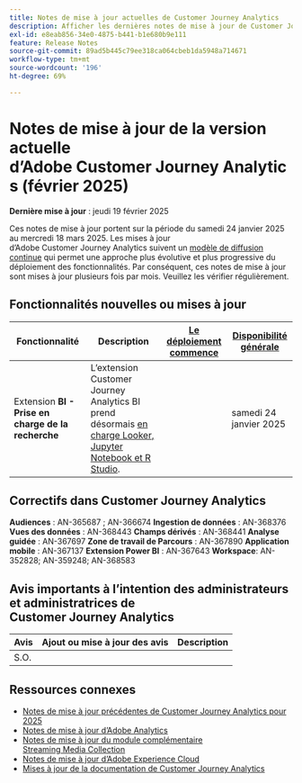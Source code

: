 ```yaml
---
title: Notes de mise à jour actuelles de Customer Journey Analytics
description: Afficher les dernières notes de mise à jour de Customer Journey Analytics
exl-id: e8eab856-34e0-4875-b441-b1e680b9e111
feature: Release Notes
source-git-commit: 89ad5b445c79ee318ca064cbeb1da5948a714671
workflow-type: tm+mt
source-wordcount: '196'
ht-degree: 69%

---
```


# Notes de mise à jour de la version actuelle d’Adobe Customer Journey Analytics (février 2025)

**Dernière mise à jour** : jeudi 19 février 2025

Ces notes de mise à jour portent sur la période du samedi 24 janvier 2025 au mercredi 18 mars 2025. Les mises à jour d’Adobe Customer Journey Analytics suivent un [modèle de diffusion continue](releases.md) qui permet une approche plus évolutive et plus progressive du déploiement des fonctionnalités. Par conséquent, ces notes de mise à jour sont mises à jour plusieurs fois par mois. Veuillez les vérifier régulièrement.

## Fonctionnalités nouvelles ou mises à jour

| Fonctionnalité | Description | [Le déploiement commence](releases.md) | [Disponibilité générale](releases.md) |
| ----------- | ---------- | ------- | ---- |
| Extension **BI - Prise en charge de la recherche** | L’extension Customer Journey Analytics BI prend désormais [en charge Looker, Jupyter Notebook et R Studio](https://experienceleague.adobe.com/en/docs/analytics-platform/using/cja-usecases/data-views/bi-extension-usecases). |   | samedi 24 janvier 2025 |

## Correctifs dans Customer Journey Analytics

**Audiences** : AN-365687 ; AN-366674
**Ingestion de données** : AN-368376
**Vues des données** : AN-368443
**Champs dérivés** : AN-368441
**Analyse guidée** : AN-367697
**Zone de travail de Parcours** : AN-367890
**Application mobile** : AN-367137
**Extension Power BI** : AN-367643
**Workspace**: AN-352828; AN-359248; AN-368583


## Avis importants à l’intention des administrateurs et administratrices de Customer Journey Analytics

| Avis | Ajout ou mise à jour des avis | Description |
| --- | --- | --- |
| S.O. | | |

## Ressources connexes

* [Notes de mise à jour précédentes de Customer Journey Analytics pour 2025](/help/release-notes/2025.md)
* [Notes de mise à jour d’Adobe Analytics](https://experienceleague.adobe.com/docs/analytics/release-notes/latest.html?lang=fr)
* [Notes de mise à jour du module complémentaire Streaming Media Collection](https://experienceleague.adobe.com/docs/media-analytics/using/additional-resources/release-notes.html?lang=fr)
* [Notes de mise à jour d’Adobe Experience Cloud](https://experienceleague.adobe.com/docs/release-notes/experience-cloud/current.html?lang=fr)
* [Mises à jour de la documentation de Customer Journey Analytics](/help/release-notes/doc-changes.md)
